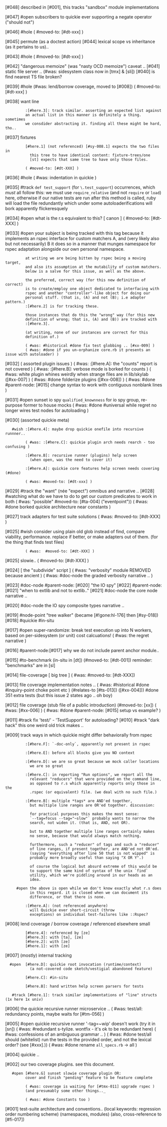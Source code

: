 [#048]       described in [#001], this tracks "sandbox" module implementations

[#047] #open subscribers to quickie ever supporting a negate operator
             ("should not")

[#046] #hole ( #moved-to: [#dt-xxx] )

[#045]       permute (as a doctest action)
[#044]       lexical scope vs inheritance (as it pertains to us)..

[#043] #hole ( #moved-to: [#dt-xxx] )

[#042]       "dangerous memoize" (was "nasty OCD memoize") caveat ..
[#041]       static file server ..
             (#was: sidesystem class now in [tmx] & [sli])
[#040]       is find nearest TS file broken?

[#039] #hole (#was: lend/borrow coverage, moved to [#008])
             ( #moved-to: [#dt-xxx] )

[#038]       want line

             :[#here.3]: track similar. asserting an expected list against
             an actual list in this manner is definitely a thing. sometimes
             we consdider abstracting it. finding all these might be hard, tho..


[#037]       fixtures

             [#here.1] (not referenced) [#sy-008.1] expects the two files in
               this tree to have identical content: fixture-trees/one
               [st] expects that same tree to have only those files.

             ( #moved-to: [#dt-XXX] )

[#036] #hole
             ( #was: indentation in quickie )

[#035]       #track `def test_support` (for `\.test_support`) occurrences,
             which *must* all follow this:
             we must use `require_relative` (and not `require` or `load`)
             here, otherwise if our native tests are run after this method
             is called, ruby will load the file redundantly which under
             some autoloaderifications will bork apparently flickeresquely

[#034] #open what is the r.s equivalent to this? [ canon ]
             ( #moved-to: [#dt-XXX] )

[#033] #open your subject is being tracked with this tag because it
             implements an rspec interface for custom matchers A, and (very
             likely also but not necessarily) B it does so in a manner that
             munges namespace for rspec adaptation alongside our own personal
             namespace.

             at writing we are being bitten by rspec being a moving target,
             and also its assumption at the mutability of custom matchers.
             below is a salve for this issue, as well as the above.

             the preferred, correct way (for this new definition of correct)
             is to create/employ one object dedicated to interfacing with
             rspec and another "controller"-like object for doing our
             personal stuff. (that is, (A) and not (B); i.e adapter pattern.)
             :[#here.2] is for tracking these.

             those instances that do this the "wrong" way (for this new
             definition of wrong; that is, (A) and (B)) are tracked with
             :[#here.3].

             (at writing, none of our instances are correct for this
             definition of.)

             ( #was: #historical #done fix test globbing .. [#xx-009] )
             ( #was: #done if you un-orphanize core.rb it presents an issue with autoloader) )

[#032]       ( assorted plugin issues )
             ( #was: :[#here.A]: the "counts" report is not covered )
             ( #was: :[#here.B]: verbose mode is borked for counts )
             ( #was: white plugin whines weirdly when strange files are in
               lib/skylab ([#xx-007] )
             ( #was: #done folderize plugins ([#xx-008]) )
             ( #was: #done #parent-node: [#015] change syntax to work with contiguous nonblank lines )

[#031] #open sunset io spy `qualified_knownness` for io spy group, re-purpose former to house mocks
             ( #was: #done #universal while regret no longer wires test nodes for autoloading  )

[#030]       (assorted quickie meta)

       #wish :[#here.4]: maybe drop quickie onefile into recursive runnner..

             ( #was: :[#here.C]: quickie plugin arch needs rearch - too confusing )

             :[#here.B]: recursive runner (plugins) help screen
               (when open, was the need to cover it)

             :[#here.A]: quickie core features help screen needs covering (#done)

             ( #was: #moved-to: [#dt-xxx] )

[#029]       #track the "want" (née "expect") omnibus and narrative ..
[#028]   #watching what do we have to do to get our custom predicates to
             work in both
             ( #was: "possible" #moved-to: [#ta-004]  ("eventpoint"))
             ( #was: #done borked quickie architecture near constants )

[#027]       track adapters for test suite solutions
             ( #was: #moved-to: [#dt-XXX] )

[#025] #wish consider using plain old glob instead of find, compare viability,
             performance. replace if better, or make adapters out of them.
             (for the thing that finds test files)

             ( #was:  #moved-to: [#dt-XXX] )

[#025]       slowie..
             ( #moved-to: [#dt-XXX] )

[#024]       [ the "subdivide" script ]
             ( #was: "verbosity" module REMOVED because ancient )
             ( #was: #doc-node the graded verbosity narrative .. )

[#023]       #doc-node #parent-node: [#020] "the IO spy"
[#022]       #parent-node:[#021] "when to extlib and not to extlib.."
[#021]       #doc-node the core node narrative ..

[#020]       #doc-node the IO spy composite types narrative ..

[#019]       #node-point "tree walker" (became [#!gone:hl-176] then [#sy-018])
[#018]       #quickie #in-situ

[#017] #open super-randomize: break test execution up into N workers,
             based on per-sidesystem (or unit) cost calcuations!
             ( #was: the regret narrative )

[#016]       #parent-node:[#017] why we do not include parent anchor module..

[#015]       #to-benchmark (in-situ in [dt])
             (#moved-to: [#dt-001])
             reminder: "benchmarks" are in [sl]

[#014]       file-coverage [ big tree ]
             ( #was: #moved-to: [#dt-XXX])

[#013]       file coverage implementation notes ..
             ( #was: #historical #done #inquiry-point choke point etc )
               (#relates-to [#ts-013]) ([#xx-004]))
             #done 351 extra tests (but this issue 2 states ago .. oh boy)

[#012]       file coverage (stub file of a public introduction)
             (#moved-to: [xx])
             ( #was: [#xx-006] )
             ( #was: #done #parent-node: [#015] setup vs example? )

[#011]       #track fix 'test/' - 'TestSupport' for autoloading?
[#010]       #track "dark hack" this one weird old trick makes ..

[#009]       track ways in which quickie might differ behaviorally from rspec

             :[#here.F]: `-doc-only`, apparently not present in rspec

             :[#here.E]: before all blocks give you NO context

             :[#here.D]: we are so great because we mock caller locations
               we are so great

             :[#here.C]: in reporting "Run options", we report all the
               relevant "reducers" that were provided on the command line,
               as opposed to r.s which apparently reports only those in the
               .rspec (or equivalent) file. (we deal with no such file.)

             :[#here.B]: multiple *tags* are AND'ed together,
               but multiple line ranges are OR'ed together. discussion:

               for practical purposes this makes the most sense:
               `--tag=focus --tag="~slow"` probably wants to narrow the
               search, not widen it. (that is, AND, not OR).

               but to AND together multiple line ranges certainly makes
               no sense, because that would always match nothing.

               furthermore, such a "reducer" of tags and such a "reducer"
               of line ranges, if present together, are AND'ed not OR'ed.
               (saying "everything after line 50 that is not wipped" is
               probably more broadly useful than saying "X OR Y".)

               of course the logical but absurd extreme of this would be
               to support the same kind of syntax of the unix `find`
               utility, which we're piddling around in our heads as an
               idea.

         #open the above is open while we don't know exactly what r.s does
               in this regard. it is closed when we can document its
               difference, or that there is none.

             :[#here.A]: (not referenced anywhere)
               will Quickie ever short-circuit (throw
               exceptions) on individual test-failures like ::Rspec?


[#008]       lend coverage / borrow coverage / referenced elsewhere small

             [#here.4]: referenced by [ze]
             [#here.3]: with [ta], [ze]
             [#here.2]: with [ze]
             [#here.1]: with [ze]


[#007]       (mostly) internal tracking

      #open  [#here.D]: quickie root invocation (runtime/context)
               (a not-covered code sketch/vestigial abandoned feature)

             [#here.C]: #in-situ

             [#here.B]: hand written help screen parsers for tests

       #track [#here.1]: track similar implementations of "line" structs (1x here 1x univ)


[#006]       the quickie recursive runner microservice ..
             ( #was: test/all: redundancy points, maybe waits for [#tm-056] )

[#005] #open quickie recursive runner '-tag=~wip' doesn't work (try it in [sn])
             ( #was: #redundant s-tylize. wontfix - it's ok to be redundant here)
             ( #was: confessions of an ambiguous grammar .. )
             ( #was: #done test/all should (whitelist) run the tests in the
               provided order, and not the lexical order? (see [#xxx].))
             ( #was: #done rename `all_specs.rb` -> all )

[#004]       quickie ..


[#002]       our two coverage plugins. see this document.

       #open [#here.G] sunset slowie coverage plugin OR:
             cover and finish "pending" feature to be feature complete

             ( #was: coverage is waiting for [#tmx-011] upgrade rspec )
             (and presumably some other things.._

             ( #was: #done Constants too )

[#001]       test-suite architecture and conventions..
             (local keywords: regression order numbering scheme)
             (namespaces, modules) (also, cross-reference to [#fi-017])
